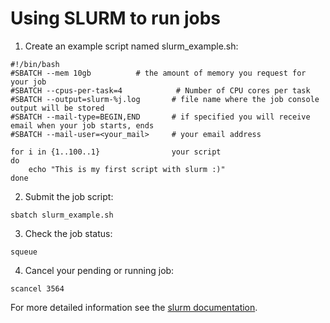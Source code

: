 # Using SLURM to run jobs

1. Create an example script named slurm_example.sh:

```
#!/bin/bash  				
#SBATCH --mem 10gb			# the amount of memory you request for your job
#SBATCH --cpus-per-task=4            # Number of CPU cores per task
#SBATCH --output=slurm-%j.log		# file name where the job console output will be stored
#SBATCH --mail-type=BEGIN,END		# if specified you will receive email when your job starts, ends	
#SBATCH --mail-user=<your_mail>		# your email address

for i in {1..100..1}				your script
do
    echo "This is my first script with slurm :)"
done

```

2. Submit the job script:

```
sbatch slurm_example.sh
```

3. Check the job status:

```
squeue 
```

4. Cancel your pending or running job:

```
scancel 3564
```


For more detailed information see the [slurm documentation](https://slurm.schedmd.com/documentation.html).
